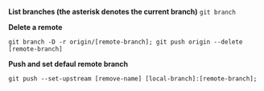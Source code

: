 **List branches (the asterisk denotes the current branch)**
`git branch`

**Delete a remote**
```shell
git branch -D -r origin/[remote-branch]; git push origin --delete [remote-branch]
```

**Push and set defaul remote branch**
```shell
git push --set-upstream [remove-name] [local-branch]:[remote-branch];
```
